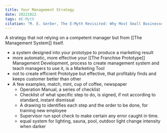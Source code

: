 ```yaml
---
title: Your Management Strategy
date: 20221022
tags: #E-Myth
citation: "M. E. Gerber, The E-Myth Revisited: Why Most Small Businesses Don’t Work and What to Do About It. Harper Collins, 2009."
---
```

 A strategy that not relying on a competent manager but from [[The Management System]] itself. 
- a system designed into your prototype to produce a marketing result
- more automatic, more effective your [[The Franchise Prototype]]
Management Development, process to create management system and teach managers to use it, is a Marketing Tool
- not to create efficient Prototype but effective, that profitably finds and keeps customer better than other
- A few examples, match, mint, cup of coffee, newspaper
	- Operation Manual, a series of checklist
	- Checklist of what specific step to do, is signed, if not according to standard, instant dismissal
	- A drawing to identifies each step and the order to be done, for training new employee
	- Supervisor run spot check to make certain any error caught in time.
	- equal system for lighting, sauna, pool, outdoor light change intensity when darker